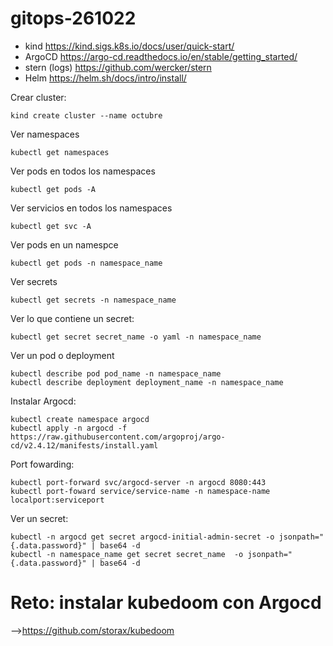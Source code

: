 # gitops-261022
*  kind https://kind.sigs.k8s.io/docs/user/quick-start/ 
*  ArgoCD https://argo-cd.readthedocs.io/en/stable/getting_started/ 
*  stern (logs) https://github.com/wercker/stern 
*  Helm https://helm.sh/docs/intro/install/

Crear cluster: 
```
kind create cluster --name octubre
```
Ver namespaces 
```
kubectl get namespaces
```
Ver pods en todos los namespaces
```
kubectl get pods -A
```
Ver servicios en todos los namespaces
```
kubectl get svc -A
```
Ver pods en un namespce
```
kubectl get pods -n namespace_name
```
Ver secrets
```
kubectl get secrets -n namespace_name
```
Ver lo que contiene un secret: 
```
kubectl get secret secret_name -o yaml -n namespace_name
```
Ver un pod o deployment
```
kubectl describe pod pod_name -n namespace_name
kubectl describe deployment deployment_name -n namespace_name
```


Instalar Argocd: 
```
kubectl create namespace argocd
kubectl apply -n argocd -f https://raw.githubusercontent.com/argoproj/argo-cd/v2.4.12/manifests/install.yaml
```
Port fowarding: 
```
kubectl port-forward svc/argocd-server -n argocd 8080:443
kubectl port-foward service/service-name -n namespace-name localport:serviceport
```
Ver un secret:
```
kubectl -n argocd get secret argocd-initial-admin-secret -o jsonpath="{.data.password}" | base64 -d
kubectl -n namespace_name get secret secret_name  -o jsonpath="{.data.password}" | base64 -d
```

# Reto: instalar kubedoom con Argocd
-->https://github.com/storax/kubedoom
